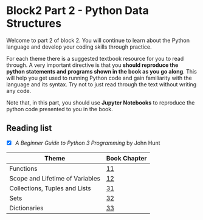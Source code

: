 # Block2 Part 2 - Python Data Structures

Welcome to part 2 of block 2. You will continue to learn about the Python language and develop your
coding skills through practice.

For each theme there is a suggested textbook resource for you to read through. A very important
directive is that you **should reproduce the python statements and programs shown in the book as you
go along**. This will help you get used to running Python code and gain familiarity with the
language and its syntax. Try not to just read through the text without writing any code. 

Note that, in this part, you should use **Jupyter Notebooks** to reproduce the python code presented
to you in the book.

## Reading list

- [x] *A Beginner Guide to Python 3 Programming* by John Hunt

| Theme                           | Book Chapter                                                   |
| ------------------------------- | -------------------------------------------------------------- |
| Functions                       | [11](pdf/john_hunt_ch11.pdf) |
| Scope and Lifetime of Variables | [12](pdf/john_hunt_ch12.pdf) |
| Collections, Tuples and Lists   | [31](pdf/john_hunt_ch31.pdf) |
| Sets                            | [32](pdf/john_hunt_ch32.pdf) |
| Dictionaries                    | [33](pdf/john_hunt_ch33.pdf) |